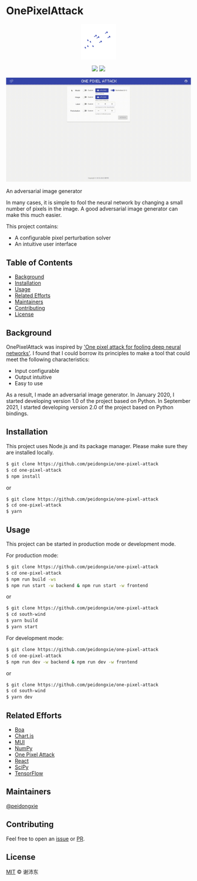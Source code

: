# OnePixelAttack

<p align="center">
  <img src="./packages/frontend/public/static/logo/logo-96.png">
</p>
<p align="center">
  <img src="https://img.shields.io/github/license/peidongxie/one-pixel-attack" />
  <img src="https://img.shields.io/github/package-json/v/peidongxie/one-pixel-attack" />
</p>
<p align="center">
  <img src="demo.gif">
</p>

An adversarial image generator

In many cases, it is simple to fool the neural network by changing a small number of pixels in the image. A good adversarial image generator can make this much easier.

This project contains:

- A configurable pixel perturbation solver
- An intuitive user interface

## Table of Contents

- [Background](#background)
- [Installation](#installation)
- [Usage](#usage)
- [Related Efforts](#related-efforts)
- [Maintainers](#maintainers)
- [Contributing](#contributing)
- [License](#license)

## Background

OnePixelAttack was inspired by ['One pixel attack for fooling deep neural networks'](https://arxiv.org/abs/1710.08864). I found that I could borrow its principles to make a tool that could meet the following characteristics:

- Input configurable
- Output intuitive
- Easy to use

As a result, I made an adversarial image generator. In January 2020, I started developing version 1.0 of the project based on Python. In September 2021, I started developing version 2.0 of the project based on Python bindings.

## Installation

This project uses Node.js and its package manager. Please make sure they are installed locally.

```sh
$ git clone https://github.com/peidongxie/one-pixel-attack
$ cd one-pixel-attack
$ npm install
```

or

```sh
$ git clone https://github.com/peidongxie/one-pixel-attack
$ cd one-pixel-attack
$ yarn
```

## Usage

This project can be started in production mode or development mode.

For production mode:

```sh
$ git clone https://github.com/peidongxie/one-pixel-attack
$ cd one-pixel-attack
$ npm run build -ws
$ npm run start -w backend & npm run start -w frontend
```

or

```sh
$ git clone https://github.com/peidongxie/one-pixel-attack
$ cd south-wind
$ yarn build
$ yarn start
```

For development mode:

```sh
$ git clone https://github.com/peidongxie/one-pixel-attack
$ cd one-pixel-attack
$ npm run dev -w backend & npm run dev -w frontend
```

or

```sh
$ git clone https://github.com/peidongxie/one-pixel-attack
$ cd south-wind
$ yarn dev
```

## Related Efforts

- [Boa](https://github.com/imgcook/boa)
- [Chart.js](https://github.com/chartjs/Chart.js)
- [MUI](https://github.com/mui-org/material-ui)
- [NumPy](https://github.com/numpy/numpy)
- [One Pixel Attack](https://github.com/Hyperparticle/one-pixel-attack-keras)
- [React](https://github.com/facebook/react)
- [SciPy](https://github.com/scipy/scipy)
- [TensorFlow](https://github.com/tensorflow/tensorflow)

## Maintainers

[@peidongxie](https://github.com/peidongxie)

## Contributing

Feel free to open an [issue](https://github.com/peidongxie/one-pixel-attack/issues/new) or [PR](https://github.com/peidongxie/one-pixel-attack/compare).

## License

[MIT](LICENSE) © 谢沛东
